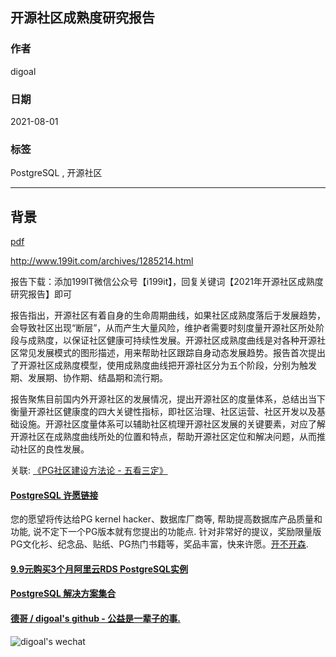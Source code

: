 ## 开源社区成熟度研究报告  
  
### 作者  
digoal  
  
### 日期  
2021-08-01   
  
### 标签  
PostgreSQL , 开源社区   
  
----  
  
## 背景  
  
  
[pdf](20210801_01_pdf_001.pdf)     
  
http://www.199it.com/archives/1285214.html  
  
报告下载：添加199IT微信公众号【i199it】，回复关键词【2021年开源社区成熟度研究报告】即可  
  
报告指出，开源社区有着自身的生命周期曲线，如果社区成熟度落后于发展趋势，会导致社区出现“断层”，从而产生大量风险，维护者需要时刻度量开源社区所处阶段与成熟度，以保证社区健康可持续性发展。开源社区成熟度曲线是对各种开源社区常见发展模式的图形描述，用来帮助社区跟踪自身动态发展趋势。报告首次提出了开源社区成熟度模型，使用成熟度曲线把开源社区分为五个阶段，分别为触发期、发展期、协作期、结晶期和流行期。  
  
报告聚焦目前国内外开源社区的发展情况，提出开源社区的度量体系，总结出当下衡量开源社区健康度的四大关键性指标，即社区治理、社区运营、社区开发以及基础设施。开源社区度量体系可以辅助社区梳理开源社区发展的关键要素，对应了解开源社区在成熟度曲线所处的位置和特点，帮助开源社区定位和解决问题，从而推动社区的良性发展。  
  
关联: [《PG社区建设方法论 - 五看三定》](../202103/20210329_01.md)      
  
  
  
#### [PostgreSQL 许愿链接](https://github.com/digoal/blog/issues/76 "269ac3d1c492e938c0191101c7238216")
您的愿望将传达给PG kernel hacker、数据库厂商等, 帮助提高数据库产品质量和功能, 说不定下一个PG版本就有您提出的功能点. 针对非常好的提议，奖励限量版PG文化衫、纪念品、贴纸、PG热门书籍等，奖品丰富，快来许愿。[开不开森](https://github.com/digoal/blog/issues/76 "269ac3d1c492e938c0191101c7238216").  
  
  
#### [9.9元购买3个月阿里云RDS PostgreSQL实例](https://www.aliyun.com/database/postgresqlactivity "57258f76c37864c6e6d23383d05714ea")
  
  
#### [PostgreSQL 解决方案集合](https://yq.aliyun.com/topic/118 "40cff096e9ed7122c512b35d8561d9c8")
  
  
#### [德哥 / digoal's github - 公益是一辈子的事.](https://github.com/digoal/blog/blob/master/README.md "22709685feb7cab07d30f30387f0a9ae")
  
  
![digoal's wechat](../pic/digoal_weixin.jpg "f7ad92eeba24523fd47a6e1a0e691b59")
  
